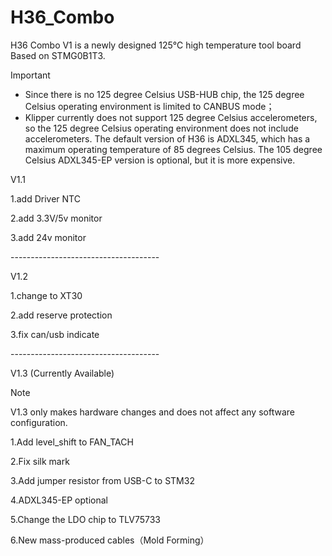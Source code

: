 # H36_Combo
H36 Combo V1 is a newly designed 125℃ high temperature tool board Based on STMG0B1T3.

> [!IMPORTANT] 
>- Since there is no 125 degree Celsius USB-HUB chip, the 125 degree Celsius operating environment is limited to CANBUS mode；
>- Klipper currently does not support 125 degree Celsius accelerometers, so the 125 degree Celsius operating environment does not include accelerometers. The default version of H36 is ADXL345, which has a maximum operating temperature of 85 degrees Celsius. The 105 degree Celsius ADXL345-EP version is optional, but it is more expensive.

V1.1

1.add Driver NTC

2.add 3.3V/5v monitor

3.add 24v monitor

\-------------------------------------

V1.2

1.change to XT30

2.add reserve protection

3.fix can/usb indicate

\-------------------------------------

V1.3 (Currently Available)

> [!NOTE]
> V1.3 only makes hardware changes and does not affect any software configuration.

1.Add level_shift to FAN_TACH

2.Fix silk mark

3.Add jumper resistor from USB-C to STM32

4.ADXL345-EP optional

5.Change the LDO chip to TLV75733

6.New mass-produced cables（Mold Forming）


